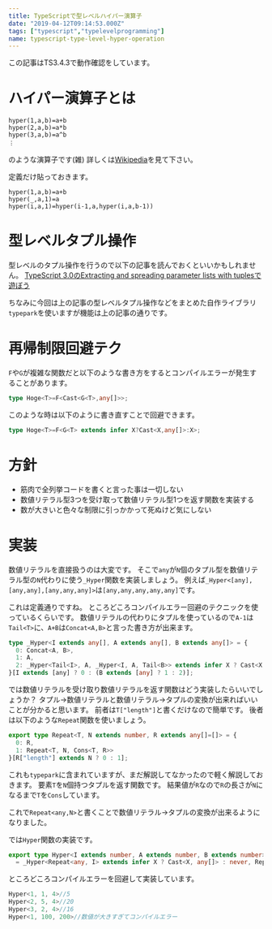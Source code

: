 ```yaml
---
title: TypeScriptで型レベルハイパー演算子
date: "2019-04-12T09:14:53.000Z"
tags: ["typescript","typelevelprogramming"]
name: typescript-type-level-hyper-operation
---
```

この記事はTS3.4.3で動作確認をしています。

# ハイパー演算子とは
```
hyper(1,a,b)=a+b
hyper(2,a,b)=a*b
hyper(3,a,b)=a^b
︙
```
のような演算子です(雑)
詳しくは[Wikipedia](https://ja.wikipedia.org/wiki/%E3%83%8F%E3%82%A4%E3%83%91%E3%83%BC%E6%BC%94%E7%AE%97%E5%AD%90)を見て下さい。

定義だけ貼っておきます。

```
hyper(1,a,b)=a+b
hyper(_,a,1)=a
hyper(i,a,1)=hyper(i-1,a,hyper(i,a,b-1))
```

# 型レベルタプル操作
型レベルのタプル操作を行うので以下の記事を読んでおくといいかもしれません。
[TypeScript 3.0のExtracting and spreading parameter lists with tuplesで遊ぼう](/blog/2018/10/02/typescript-3-tuples)

ちなみに今回は上の記事の型レベルタプル操作などをまとめた自作ライブラリ`typepark`を使いますが機能は上の記事の通りです。

# 再帰制限回避テク
`F`や`G`が複雑な関数だと以下のような書き方をするとコンパイルエラーが発生することがあります。

```ts
type Hoge<T>=F<Cast<G<T>,any[]>>;
```

このような時は以下のように書き直すことで回避できます。

```ts
type Hoge<T>=F<G<T> extends infer X?Cast<X,any[]>:X>;
```

# 方針
* 筋肉で全列挙コードを書くと言った事は一切しない
* 数値リテラル型3つを受け取って数値リテラル型1つを返す関数を実装する
* 数が大きいと色々な制限に引っかかって死ぬけど気にしない

# 実装
数値リテラルを直接扱うのは大変です。
そこで`any`が`N`個のタプル型を数値リテラル型の`N`代わりに使う`_Hyper`関数を実装しましょう。
例えば`_Hyper<[any],[any,any],[any,any,any]>`は`[any,any,any,any,any]`です。

これは定義通りですね。
ところどころコンパイルエラー回避のテクニックを使っているくらいです。
数値リテラルの代わりにタプルを使っているので`A-1`は`Tail<T>`に、`A+B`は`Concat<A,B>`と言った書き方が出来ます。

```ts
type _Hyper<I extends any[], A extends any[], B extends any[]> = {
  0: Concat<A, B>,
  1: A,
  2: _Hyper<Tail<I>, A, _Hyper<I, A, Tail<B>> extends infer X ? Cast<X, any[]> : never>,
}[I extends [any] ? 0 : (B extends [any] ? 1 : 2)];
```
では数値リテラルを受け取り数値リテラルを返す関数はどう実装したらいいでしょうか？
タプル→数値リテラルと数値リテラル→タプルの変換が出来ればいいことが分かると思います。
前者は`T["length"]`と書くだけなので簡単です。
後者は以下のような`Repeat`関数を使いましょう。

```ts
export type Repeat<T, N extends number, R extends any[]=[]> = {
  0: R,
  1: Repeat<T, N, Cons<T, R>>
}[R["length"] extends N ? 0 : 1];
```

これも`typepark`に含まれていますが、まだ解説してなかったので軽く解説しておきます。
要素`T`を`N`個持つタプルを返す関数です。
結果値が`R`なので`R`の長さが`N`になるまで`T`を`Cons`しています。

これで`Repeat<any,N>`と書くことで数値リテラル→タプルの変換が出来るようになりました。

では`Hyper`関数の実装です。

```ts
export type Hyper<I extends number, A extends number, B extends number>
  = _Hyper<Repeat<any, I> extends infer X ? Cast<X, any[]> : never, Repeat<any, A> extends infer X ? Cast<X, any[]> : never, Repeat<any, B> extends infer X ? Cast<X, any[]> : never> extends infer X ? Cast<X, any[]>["length"] : never;
```

ところどころコンパイルエラーを回避して実装しています。

```ts
Hyper<1, 1, 4>//5
Hyper<2, 5, 4>//20
Hyper<3, 2, 4>//16
Hyper<1, 100, 200>//数値が大きすぎてコンパイルエラー
```
